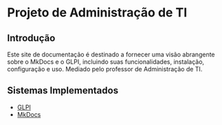 # Projeto de Administração de TI

## Introdução

Este site de documentação é destinado a fornecer uma visão abrangente sobre o MkDocs e o GLPI, incluindo suas funcionalidades, instalação, configuração e uso. Mediado pelo professor de Administração de TI.

## Sistemas Implementados

- [GLPI](glpi.md)
- [MkDocs](mkdocs.md)
